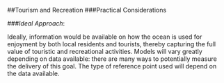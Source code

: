 ##Tourism and Recreation
###Practical Considerations

###*Ideal Approach*:

Ideally, information would be available on how the ocean is used for enjoyment by both local residents and tourists, thereby capturing the full value of touristic and recreational activities. Models will vary greatly depending on data available: there are many ways to potentially measure the delivery of this goal. The type of reference point used will depend on the data available.
